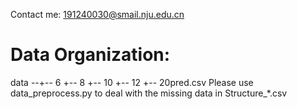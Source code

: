 Contact me: 191240030@smail.nju.edu.cn

# Data Organization:
data --+-- 6
       +-- 8
       +-- 10
       +-- 12
       +-- 20pred.csv
Please use data_preprocess.py to deal with the missing data in Structure_\*.csv

# 

